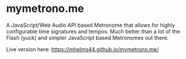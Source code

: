 # mymetrono.me

A JavaScript/Web Audio API based Metronome that allows for highly configurable time signatures and tempos. Much better than a lot of the Flash (yuck) and simpler JavaScript based Metronomes out there. 

Live version here: https://mhelms44.github.io/mymetrono.me/
